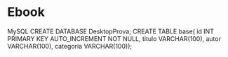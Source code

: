 # Ebook



MySQL
CREATE DATABASE DesktopProva;
CREATE TABLE base( id INT PRIMARY KEY AUTO_INCREMENT NOT NULL, titulo VARCHAR(100), autor VARCHAR(100), categoria VARCHAR(100));


